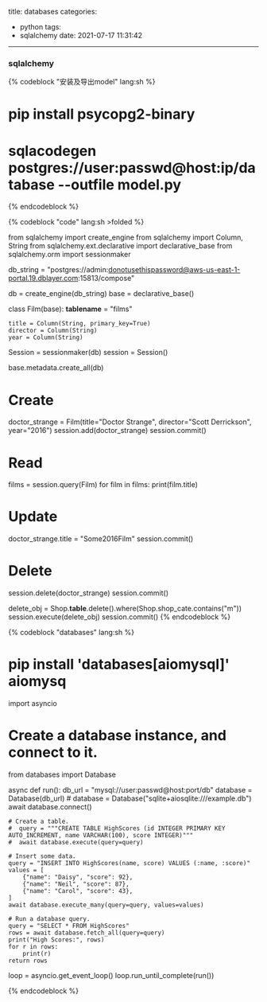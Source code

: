 title: databases
categories:
  - python
tags:
  - sqlalchemy
date: 2021-07-17 11:31:42
---
### sqlalchemy

{% codeblock "安装及导出model" lang:sh %}
# pip install psycopg2-binary
# sqlacodegen postgres://user:passwd@host:ip/database --outfile model.py
{% endcodeblock %}


{% codeblock "code" lang:sh >folded %}

from sqlalchemy import create_engine
from sqlalchemy import Column, String
from sqlalchemy.ext.declarative import declarative_base
from sqlalchemy.orm import sessionmaker

db_string = "postgres://admin:donotusethispassword@aws-us-east-1-portal.19.dblayer.com:15813/compose"

db = create_engine(db_string)
base = declarative_base()


class Film(base):
    __tablename__ = "films"

    title = Column(String, primary_key=True)
    director = Column(String)
    year = Column(String)


Session = sessionmaker(db)
session = Session()

base.metadata.create_all(db)

# Create
doctor_strange = Film(title="Doctor Strange", director="Scott Derrickson", year="2016")
session.add(doctor_strange)
session.commit()

# Read
films = session.query(Film)
for film in films:
    print(film.title)

# Update
doctor_strange.title = "Some2016Film"
session.commit()

# Delete
session.delete(doctor_strange)
session.commit()

delete_obj = Shop.__table__.delete().where(Shop.shop_cate.contains("m"))
session.execute(delete_obj)
session.commit()
{% endcodeblock %}

{% codeblock "databases" lang:sh %}
# pip install 'databases[aiomysql]' aiomysq
import asyncio

# Create a database instance, and connect to it.
from databases import Database


async def run():
    db_url = "mysql://user:passwd@host:port/db"
    database = Database(db_url)
    #  database = Database("sqlite+aiosqlite:///example.db")
    await database.connect()

    # Create a table.
    #  query = """CREATE TABLE HighScores (id INTEGER PRIMARY KEY AUTO_INCREMENT, name VARCHAR(100), score INTEGER)"""
    #  await database.execute(query=query)

    # Insert some data.
    query = "INSERT INTO HighScores(name, score) VALUES (:name, :score)"
    values = [
        {"name": "Daisy", "score": 92},
        {"name": "Neil", "score": 87},
        {"name": "Carol", "score": 43},
    ]
    await database.execute_many(query=query, values=values)

    # Run a database query.
    query = "SELECT * FROM HighScores"
    rows = await database.fetch_all(query=query)
    print("High Scores:", rows)
    for r in rows:
        print(r)
    return rows


loop = asyncio.get_event_loop()
loop.run_until_complete(run())

{% endcodeblock %}